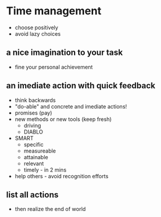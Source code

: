 # Time management
- choose positively
- avoid lazy choices
## a nice imagination to your task
 - fine your personal achievement
## an imediate action with quick feedback
  - think backwards
  - "do-able" and concrete and imediate actions!
  - promises (pay)
  - new methods or new tools (keep fresh)
    - driving
    - DIABLO
  - SMART
    - specific
    - measureable
    - attainable
    - relevant
    - timely - in 2 mins
  - help others - avoid recognition efforts
 
## list all actions
 - then realize the end of world

